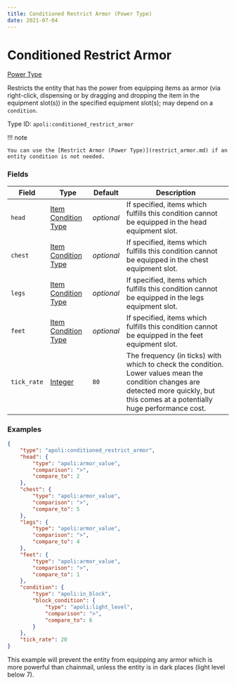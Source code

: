 ```yaml
---
title: Conditioned Restrict Armor (Power Type)
date: 2021-07-04
---
```


# Conditioned Restrict Armor

[Power Type](../power_types.md)

Restricts the entity that has the power from equipping items as armor (via right-click, dispensing or by dragging and dropping the item in the equipment slot(s)) in the specified equipment slot(s); may depend on a `condition`.

Type ID: `apoli:conditioned_restrict_armor`

!!! note

    You can use the [Restrict Armor (Power Type)](restrict_armor.md) if an entity condition is not needed.

### Fields

Field  | Type | Default | Description
-------|------|---------|------------
`head` | [Item Condition Type](../item_condition_types.md) | _optional_ | If specified, items which fulfills this condition cannot be equipped in the head equipment slot.
`chest` | [Item Condition Type](../item_condition_types.md) | _optional_ | If specified, items which fulfills this condition cannot be equipped in the chest equipment slot.
`legs` | [Item Condition Type](../item_condition_types.md) | _optional_ | If specified, items which fulfills this condition cannot be equipped in the legs equipment slot.
`feet` | [Item Condition Type](../item_condition_types.md) | _optional_ | If specified, items which fulfills this condition cannot be equipped in the feet equipment slot.
`tick_rate` | [Integer](../data_types/integer.md) | `80` | The frequency (in ticks) with which to check the condition. Lower values mean the condition changes are detected more quickly, but this comes at a potentially huge performance cost.

### Examples

```json
{
	"type": "apoli:conditioned_restrict_armor",
	"head": {
		"type": "apoli:armor_value",
		"comparison": ">",
		"compare_to": 2
	},
	"chest": {
		"type": "apoli:armor_value",
		"comparison": ">",
		"compare_to": 5
	},
	"legs": {
		"type": "apoli:armor_value",
		"comparison": ">",
		"compare_to": 4
	},
	"feet": {
		"type": "apoli:armor_value",
		"comparison": ">",
		"compare_to": 1
	},
	"condition": {
		"type": "apoli:in_block",
		"block_condition": {
			"type": "apoli:light_level",
			"comparison": ">",
			"compare_to": 6
		}
	},
	"tick_rate": 20
}
```

This example will prevent the entity from equipping any armor which is more powerful than chainmail, unless the entity is in dark places (light level below 7).
